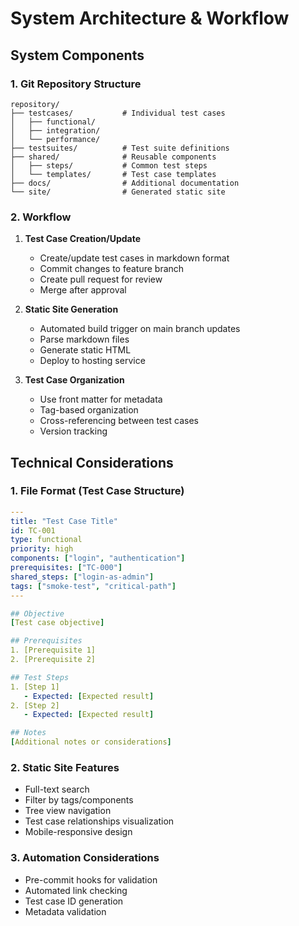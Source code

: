 # System Architecture & Workflow

## System Components

### 1. Git Repository Structure
```
repository/
├── testcases/           # Individual test cases
│   ├── functional/
│   ├── integration/
│   └── performance/
├── testsuites/          # Test suite definitions
├── shared/              # Reusable components
│   ├── steps/           # Common test steps
│   └── templates/       # Test case templates
├── docs/                # Additional documentation
└── site/                # Generated static site
```

### 2. Workflow
1. **Test Case Creation/Update**
   - Create/update test cases in markdown format
   - Commit changes to feature branch
   - Create pull request for review
   - Merge after approval

2. **Static Site Generation**
   - Automated build trigger on main branch updates
   - Parse markdown files
   - Generate static HTML
   - Deploy to hosting service

3. **Test Case Organization**
   - Use front matter for metadata
   - Tag-based organization
   - Cross-referencing between test cases
   - Version tracking

## Technical Considerations

### 1. File Format (Test Case Structure)
```yaml
---
title: "Test Case Title"
id: TC-001
type: functional
priority: high
components: ["login", "authentication"]
prerequisites: ["TC-000"]
shared_steps: ["login-as-admin"]
tags: ["smoke-test", "critical-path"]
---

## Objective
[Test case objective]

## Prerequisites
1. [Prerequisite 1]
2. [Prerequisite 2]

## Test Steps
1. [Step 1]
   - Expected: [Expected result]
2. [Step 2]
   - Expected: [Expected result]

## Notes
[Additional notes or considerations]
```

### 2. Static Site Features
- Full-text search
- Filter by tags/components
- Tree view navigation
- Test case relationships visualization
- Mobile-responsive design

### 3. Automation Considerations
- Pre-commit hooks for validation
- Automated link checking
- Test case ID generation
- Metadata validation
